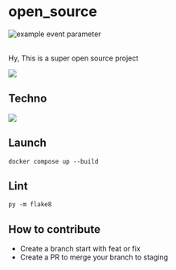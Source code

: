 # open_source

![example event parameter](https://github.com/github/docs/actions/workflows/main.yml/badge.svg?event=push)

<br>
Hy, This is a super open source project

![](https://img.shields.io/github/stars/victordalet/open_source.svg)

## Techno

![](https://img.shields.io/badge/Python-FFD43B?style=for-the-badge&logo=python&logoColor=blue)

## Launch
````shell
docker compose up --build
````

## Lint

````shell
py -m flake8
````

## How to contribute

- Create a branch start with feat or fix
- Create a PR to merge your branch to staging